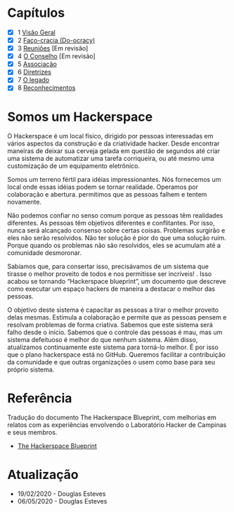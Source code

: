 # Capítulos 
 - [x] 1 [Visão Geral](https://github.com/lhc/hackerspace-blueprint/blob/master/1-visao-geral.md)
 - [x] 2 [Faço-cracia (Do-ocracy)](https://github.com/lhc/hackerspace-blueprint/blob/master/2-do-ocracy.md)
 - [x] 3 [Reuniões](https://github.com/lhc/hackerspace-blueprint/blob/master/3-reunioes.md) [Em revisão]
 - [x] 4 [O Conselho](https://github.com/lhc/hackerspace-blueprint/blob/master/4-o-conselho.md) [Em revisão]
 - [x] 5 [Associação](https://github.com/lhc/hackerspace-blueprint/blob/master/5-associacao.md)
 - [x] 6 [Diretrizes](https://github.com/lhc/hackerspace-blueprint/blob/master/6-diretrizes.md)
 - [x] 7 [O legado](https://github.com/lhc/hackerspace-blueprint/blob/master/7-o-legado.md)
 - [x] 8 [Reconhecimentos](https://github.com/lhc/hackerspace-blueprint/blob/master/8-reconhecimentos.md)

# Somos um Hackerspace

O Hackerspace é um local físico, dirigido por pessoas interessadas em vários aspectos da construção e da criatividade hacker. Desde encontrar maneiras de deixar sua cerveja gelada em questão de segundos até criar uma sistema de automatizar uma tarefa corriqueira, ou até mesmo uma customização de um equipamento eletrônico.

Somos um terreno fértil para idéias impressionantes. Nós fornecemos um local onde essas idéias podem se tornar realidade. Operamos por colaboração e abertura. permitimos que as pessoas falhem e tentem novamente.

Não podemos confiar no senso comum porque as pessoas têm realidades diferentes.
As pessoas têm objetivos diferentes e conflitantes. Por isso, nunca será alcançado consenso sobre certas coisas. Problemas surgirão e eles não serão resolvidos.
Não ter solução é pior do que uma solução ruim. Porque quando os problemas não são resolvidos, eles se acumulam até a comunidade desmoronar.

Sabíamos que, para consertar isso, precisávamos de um sistema que tirasse o melhor proveito de todos e nos permitisse ser incríveis! . Isso acabou se tornando “Hackerspace blueprint”, um documento que descreve como executar um espaço hackers de maneira a destacar o melhor das pessoas. 

O objetivo deste sistema é capacitar as pessoas a tirar o melhor proveito delas mesmas. Estimula a colaboração e permite que as pessoas pensem e resolvam problemas de forma criativa. Sabemos que este sistema será falho desde o início. Sabemos que o controle das pessoas é mau, mas um sistema defeituoso é melhor do que nenhum sistema. Além disso, atualizamos continuamente este sistema para torná-lo melhor. É por isso que o plano hackerspace está no GitHub. Queremos facilitar a contribuição da comunidade e que outras organizações o usem como base para seu próprio sistema.

# Referência 
Tradução do documento The Hackerspace Blueprint, com melhorias em relatos com as experiências envolvendo o Laboratório Hacker de Campinas e seus membros.
- [The Hackerspace Blueprint](https://hackerspace.design/)

# Atualização
- 19/02/2020 - Douglas Esteves
- 06/05/2020 - Douglas Esteves
